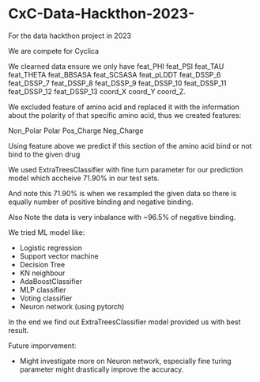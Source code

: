 # CxC-Data-Hackthon-2023-
For the data hackthon project in 2023

We are compete for Cyclica

We clearned data ensure we only have feat_PHI	feat_PSI	feat_TAU	feat_THETA	feat_BBSASA	feat_SCSASA	feat_pLDDT	feat_DSSP_6	feat_DSSP_7	feat_DSSP_8	feat_DSSP_9	feat_DSSP_10	feat_DSSP_11	feat_DSSP_12	feat_DSSP_13	coord_X	coord_Y	coord_Z.

We excluded feature of amino acid and replaced  it with the information about the polarity of that specific amino acid, thus we created features:

Non_Polar	Polar	Pos_Charge	Neg_Charge

Using feature above we predict if this section of the amino acid bind or not bind to the given drug

We used ExtraTreesClassifier with fine turn parameter for our prediction model which accheive 71.90% in our test sets.

And note this 71.90% is when we resampled the given data so there is equally number of positive binding and negative binding.

Also Note the data is very inbalance with ~96.5% of negative binding.

We tried ML model like:
- Logistic regression
- Support vector machine
- Decision Tree
- KN neighbour
- AdaBoostClassifier
- MLP classifier
- Voting classifier 
- Neuron network (using pytorch)

In the end we find out ExtraTreesClassifier model provided us with best result. 

Future imporvement:
 - Might investigate more on Neuron network, especially fine turing parameter might drastically improve the accuracy. 
